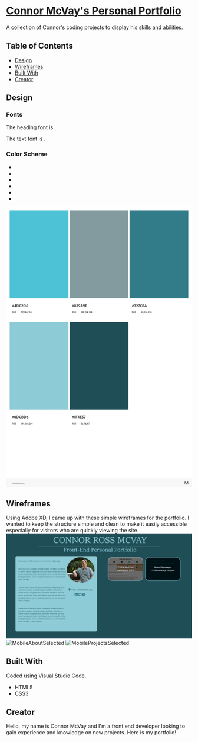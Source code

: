 # [Connor McVay's Personal Portfolio](https://cmcvay.github.io/Personal-Portfolio/)
A collection of Connor's coding projects to display his skills and abilities.

## Table of Contents
* [Design](https://github.com/cMcVay/Personal-Portfolio#design)
* [Wireframes](https://github.com/cMcVay/Personal-Portfolio#wireframes)
* [Built With](https://github.com/cMcVay/Personal-Portfolio#built-with)
* [Creator](https://github.com/cMcVay/Personal-Portfolio#creator)

## Design

### Fonts

The heading font is .

The text font is .

### Color Scheme

* 
* 
* 
* 
* 
* 

![ColorScheme][colors]

## Wireframes

Using Adobe XD, I came up with these simple wireframes for the portfolio. I wanted to keep the structure simple and clean to make it easily accessible especially for visitors who are quickly viewing the site.
![WebDesktop][desktop]
![MobileAboutSelected][mobile1]
![MobileProjectsSelected][mobile2]

## Built With

Coded using Visual Studio Code. 
* HTML5
* CSS3

## Creator

Hello, my name is Connor McVay and I'm a front end developer looking to gain experience and knowledge on new projects. 
Here is my portfolio!

[colors]: /src/images/AdobeColor-My%20Color%20Theme.jpeg "Color Scheme"
[desktop]: /src/images/Web1920.png "Web Desktop"
[mobile1]: /src/images/iPhone%2013%2C%2012%20Pro%20Max%20%E2%80%93%201.png "Mobile About Selected"
[mobile2]: /src/images/iPhone%2013%2C%2012%20Pro%20Max%20%E2%80%93%202.png "Mobile Projects Selected"
